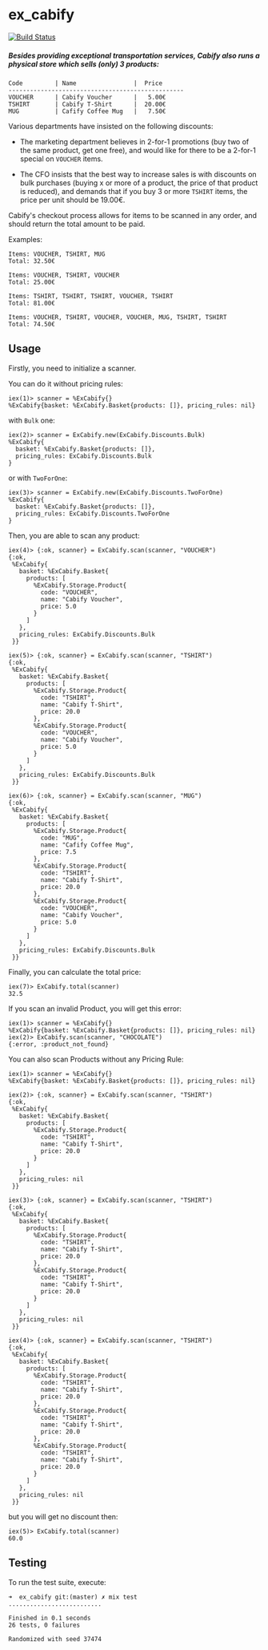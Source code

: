# ex_cabify

[![Build Status](https://travis-ci.org/KamilLelonek/ex_cabify.svg?branch=master)](https://travis-ci.org/KamilLelonek/ex_cabify)

##### Besides providing exceptional transportation services, Cabify also runs a physical store which sells (only) 3 products:

```
Code         | Name                |  Price
-------------------------------------------------
VOUCHER      | Cabify Voucher      |   5.00€
TSHIRT       | Cabify T-Shirt      |  20.00€
MUG          | Cafify Coffee Mug   |   7.50€
```

Various departments have insisted on the following discounts:

 * The marketing department believes in 2-for-1 promotions (buy two of the same product, get one free), and would like for there to be a 2-for-1 special on `VOUCHER` items.

 * The CFO insists that the best way to increase sales is with discounts on bulk purchases (buying x or more of a product, the price of that product is reduced), and demands that if you buy 3 or more `TSHIRT` items, the price per unit should be 19.00€.

Cabify's checkout process allows for items to be scanned in any order, and should return the total amount to be paid.

Examples:

    Items: VOUCHER, TSHIRT, MUG
    Total: 32.50€

    Items: VOUCHER, TSHIRT, VOUCHER
    Total: 25.00€

    Items: TSHIRT, TSHIRT, TSHIRT, VOUCHER, TSHIRT
    Total: 81.00€

    Items: VOUCHER, TSHIRT, VOUCHER, VOUCHER, MUG, TSHIRT, TSHIRT
    Total: 74.50€

## Usage

Firstly, you need to initialize a scanner.

You can do it without pricing rules:

    iex(1)> scanner = %ExCabify{}
    %ExCabify{basket: %ExCabify.Basket{products: []}, pricing_rules: nil}

with `Bulk` one:

    iex(2)> scanner = ExCabify.new(ExCabify.Discounts.Bulk)
    %ExCabify{
      basket: %ExCabify.Basket{products: []},
      pricing_rules: ExCabify.Discounts.Bulk
    }

or with `TwoForOne`:

    iex(3)> scanner = ExCabify.new(ExCabify.Discounts.TwoForOne)
    %ExCabify{
      basket: %ExCabify.Basket{products: []},
      pricing_rules: ExCabify.Discounts.TwoForOne
    }

Then, you are able to scan any product:

    iex(4)> {:ok, scanner} = ExCabify.scan(scanner, "VOUCHER")
    {:ok,
     %ExCabify{
       basket: %ExCabify.Basket{
         products: [
           %ExCabify.Storage.Product{
             code: "VOUCHER",
             name: "Cabify Voucher",
             price: 5.0
           }
         ]
       },
       pricing_rules: ExCabify.Discounts.Bulk
     }}

    iex(5)> {:ok, scanner} = ExCabify.scan(scanner, "TSHIRT")
    {:ok,
     %ExCabify{
       basket: %ExCabify.Basket{
         products: [
           %ExCabify.Storage.Product{
             code: "TSHIRT",
             name: "Cabify T-Shirt",
             price: 20.0
           },
           %ExCabify.Storage.Product{
             code: "VOUCHER",
             name: "Cabify Voucher",
             price: 5.0
           }
         ]
       },
       pricing_rules: ExCabify.Discounts.Bulk
     }}

    iex(6)> {:ok, scanner} = ExCabify.scan(scanner, "MUG")
    {:ok,
     %ExCabify{
       basket: %ExCabify.Basket{
         products: [
           %ExCabify.Storage.Product{
             code: "MUG",
             name: "Cafify Coffee Mug",
             price: 7.5
           },
           %ExCabify.Storage.Product{
             code: "TSHIRT",
             name: "Cabify T-Shirt",
             price: 20.0
           },
           %ExCabify.Storage.Product{
             code: "VOUCHER",
             name: "Cabify Voucher",
             price: 5.0
           }
         ]
       },
       pricing_rules: ExCabify.Discounts.Bulk
     }}

Finally, you can calculate the total price:

    iex(7)> ExCabify.total(scanner)
    32.5

If you scan an invalid Product, you will get this error:

    iex(1)> scanner = %ExCabify{}
    %ExCabify{basket: %ExCabify.Basket{products: []}, pricing_rules: nil}
    iex(2)> ExCabify.scan(scanner, "CHOCOLATE")
    {:error, :product_not_found}

You can also scan Products without any Pricing Rule:

    iex(1)> scanner = %ExCabify{}
    %ExCabify{basket: %ExCabify.Basket{products: []}, pricing_rules: nil}

    iex(2)> {:ok, scanner} = ExCabify.scan(scanner, "TSHIRT")
    {:ok,
     %ExCabify{
       basket: %ExCabify.Basket{
         products: [
           %ExCabify.Storage.Product{
             code: "TSHIRT",
             name: "Cabify T-Shirt",
             price: 20.0
           }
         ]
       },
       pricing_rules: nil
     }}

    iex(3)> {:ok, scanner} = ExCabify.scan(scanner, "TSHIRT")
    {:ok,
     %ExCabify{
       basket: %ExCabify.Basket{
         products: [
           %ExCabify.Storage.Product{
             code: "TSHIRT",
             name: "Cabify T-Shirt",
             price: 20.0
           },
           %ExCabify.Storage.Product{
             code: "TSHIRT",
             name: "Cabify T-Shirt",
             price: 20.0
           }
         ]
       },
       pricing_rules: nil
     }}

    iex(4)> {:ok, scanner} = ExCabify.scan(scanner, "TSHIRT")
    {:ok,
     %ExCabify{
       basket: %ExCabify.Basket{
         products: [
           %ExCabify.Storage.Product{
             code: "TSHIRT",
             name: "Cabify T-Shirt",
             price: 20.0
           },
           %ExCabify.Storage.Product{
             code: "TSHIRT",
             name: "Cabify T-Shirt",
             price: 20.0
           },
           %ExCabify.Storage.Product{
             code: "TSHIRT",
             name: "Cabify T-Shirt",
             price: 20.0
           }
         ]
       },
       pricing_rules: nil
     }}

but you will get no discount then:

    iex(5)> ExCabify.total(scanner)
    60.0

## Testing

To run the test suite, execute:

    ➜  ex_cabify git:(master) ✗ mix test
    ..........................

    Finished in 0.1 seconds
    26 tests, 0 failures

    Randomized with seed 37474
